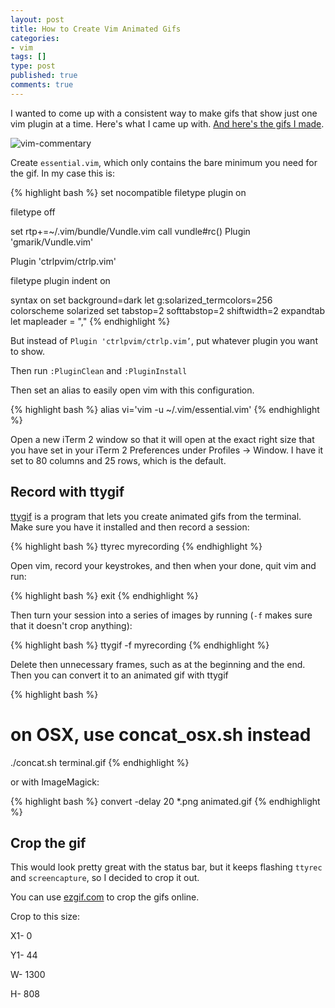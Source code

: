 ```yaml
---
layout: post
title: How to Create Vim Animated Gifs
categories:
- vim
tags: []
type: post
published: true
comments: true
---
```


I wanted to come up with a consistent way to make gifs that show just one vim plugin at a time. Here's what I came up with. [And here's the gifs I made](https://github.com/aharris88/vim-gifs).

![vim-commentary](https://github.com/aharris88/vim-gifs/raw/master/vim-commentary.gif)

Create `essential.vim`, which only contains the bare minimum you need for the gif. In my case this is:

{% highlight bash %}
set nocompatible
filetype plugin on

filetype off

set rtp+=~/.vim/bundle/Vundle.vim
call vundle#rc()
Plugin 'gmarik/Vundle.vim'

Plugin 'ctrlpvim/ctrlp.vim'

filetype plugin indent on

syntax on
set background=dark
let g:solarized_termcolors=256
colorscheme solarized
set tabstop=2 softtabstop=2 shiftwidth=2 expandtab
let mapleader = ","
{% endhighlight %}

But instead of `Plugin 'ctrlpvim/ctrlp.vim’`, put whatever plugin you want to show.

Then run `:PluginClean` and `:PluginInstall`

Then set an alias to easily open vim with this configuration.

{% highlight bash %}
alias vi='vim -u ~/.vim/essential.vim'
{% endhighlight %}

Open a new iTerm 2 window so that it will open at the exact right size that you have set in your iTerm 2 Preferences under Profiles -> Window. I have it set to 80 columns and 25 rows, which is the default.

## Record with ttygif

[ttygif](https://github.com/icholy/ttygif) is a program that lets you create animated gifs from the terminal. Make sure you have it installed and then record a session:

{% highlight bash %}
ttyrec myrecording
{% endhighlight %}

Open vim, record your keystrokes, and then when your done, quit vim and run:

{% highlight bash %}
exit
{% endhighlight %}

Then turn your session into a series of images by running (`-f` makes sure that it doesn't crop anything):

{% highlight bash %}
ttygif -f myrecording
{% endhighlight %}

Delete then unnecessary frames, such as at the beginning and the end. Then you can convert it to an animated gif with ttygif

{% highlight bash %}
# on OSX, use concat_osx.sh instead
./concat.sh terminal.gif
{% endhighlight %}

or with ImageMagick:

{% highlight bash %}
convert -delay 20 *.png animated.gif
{% endhighlight %}

## Crop the gif

This would look pretty great with the status bar, but it keeps flashing `ttyrec` and `screencapture`, so I decided to crop it out.

You can use [ezgif.com](http://ezgif.com/) to crop the gifs online.

Crop to this size:

X1- 0

Y1- 44

W- 1300

H- 808
